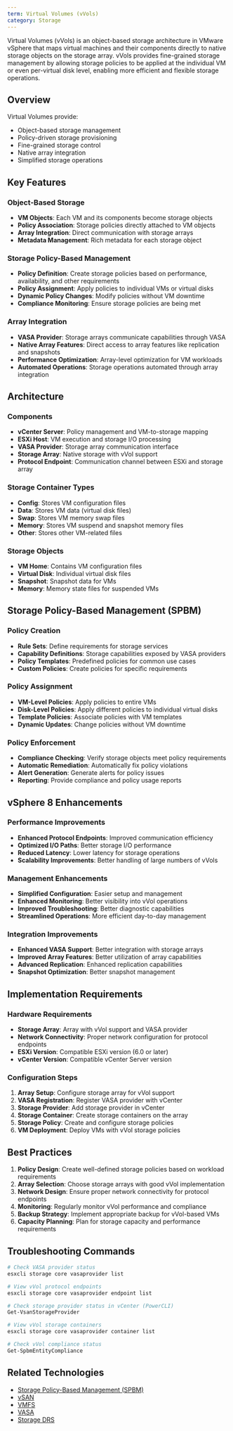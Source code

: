 ```yaml
---
term: Virtual Volumes (vVols)
category: Storage
---
```


Virtual Volumes (vVols) is an object-based storage architecture in VMware vSphere that maps virtual machines and their components directly to native storage objects on the storage array. vVols provides fine-grained storage management by allowing storage policies to be applied at the individual VM or even per-virtual disk level, enabling more efficient and flexible storage operations.

## Overview

Virtual Volumes provide:
- Object-based storage management
- Policy-driven storage provisioning
- Fine-grained storage control
- Native array integration
- Simplified storage operations

## Key Features

### Object-Based Storage
- **VM Objects**: Each VM and its components become storage objects
- **Policy Association**: Storage policies directly attached to VM objects
- **Array Integration**: Direct communication with storage arrays
- **Metadata Management**: Rich metadata for each storage object

### Storage Policy-Based Management
- **Policy Definition**: Create storage policies based on performance, availability, and other requirements
- **Policy Assignment**: Apply policies to individual VMs or virtual disks
- **Dynamic Policy Changes**: Modify policies without VM downtime
- **Compliance Monitoring**: Ensure storage policies are being met

### Array Integration
- **VASA Provider**: Storage arrays communicate capabilities through VASA
- **Native Array Features**: Direct access to array features like replication and snapshots
- **Performance Optimization**: Array-level optimization for VM workloads
- **Automated Operations**: Storage operations automated through array integration

## Architecture

### Components
- **vCenter Server**: Policy management and VM-to-storage mapping
- **ESXi Host**: VM execution and storage I/O processing
- **VASA Provider**: Storage array communication interface
- **Storage Array**: Native storage with vVol support
- **Protocol Endpoint**: Communication channel between ESXi and storage array

### Storage Container Types
- **Config**: Stores VM configuration files
- **Data**: Stores VM data (virtual disk files)
- **Swap**: Stores VM memory swap files
- **Memory**: Stores VM suspend and snapshot memory files
- **Other**: Stores other VM-related files

### Storage Objects
- **VM Home**: Contains VM configuration files
- **Virtual Disk**: Individual virtual disk files
- **Snapshot**: Snapshot data for VMs
- **Memory**: Memory state files for suspended VMs

## Storage Policy-Based Management (SPBM)

### Policy Creation
- **Rule Sets**: Define requirements for storage services
- **Capability Definitions**: Storage capabilities exposed by VASA providers
- **Policy Templates**: Predefined policies for common use cases
- **Custom Policies**: Create policies for specific requirements

### Policy Assignment
- **VM-Level Policies**: Apply policies to entire VMs
- **Disk-Level Policies**: Apply different policies to individual virtual disks
- **Template Policies**: Associate policies with VM templates
- **Dynamic Updates**: Change policies without VM downtime

### Policy Enforcement
- **Compliance Checking**: Verify storage objects meet policy requirements
- **Automatic Remediation**: Automatically fix policy violations
- **Alert Generation**: Generate alerts for policy issues
- **Reporting**: Provide compliance and policy usage reports

## vSphere 8 Enhancements

### Performance Improvements
- **Enhanced Protocol Endpoints**: Improved communication efficiency
- **Optimized I/O Paths**: Better storage I/O performance
- **Reduced Latency**: Lower latency for storage operations
- **Scalability Improvements**: Better handling of large numbers of vVols

### Management Enhancements
- **Simplified Configuration**: Easier setup and management
- **Enhanced Monitoring**: Better visibility into vVol operations
- **Improved Troubleshooting**: Better diagnostic capabilities
- **Streamlined Operations**: More efficient day-to-day management

### Integration Improvements
- **Enhanced VASA Support**: Better integration with storage arrays
- **Improved Array Features**: Better utilization of array capabilities
- **Advanced Replication**: Enhanced replication capabilities
- **Snapshot Optimization**: Better snapshot management

## Implementation Requirements

### Hardware Requirements
- **Storage Array**: Array with vVol support and VASA provider
- **Network Connectivity**: Proper network configuration for protocol endpoints
- **ESXi Version**: Compatible ESXi version (6.0 or later)
- **vCenter Version**: Compatible vCenter Server version

### Configuration Steps
1. **Array Setup**: Configure storage array for vVol support
2. **VASA Registration**: Register VASA provider with vCenter
3. **Storage Provider**: Add storage provider in vCenter
4. **Storage Container**: Create storage containers on the array
5. **Storage Policy**: Create and configure storage policies
6. **VM Deployment**: Deploy VMs with vVol storage policies

## Best Practices

1. **Policy Design**: Create well-defined storage policies based on workload requirements
2. **Array Selection**: Choose storage arrays with good vVol implementation
3. **Network Design**: Ensure proper network connectivity for protocol endpoints
4. **Monitoring**: Regularly monitor vVol performance and compliance
5. **Backup Strategy**: Implement appropriate backup for vVol-based VMs
6. **Capacity Planning**: Plan for storage capacity and performance requirements

## Troubleshooting Commands

```bash
# Check VASA provider status
esxcli storage core vasaprovider list

# View vVol protocol endpoints
esxcli storage core vasaprovider endpoint list

# Check storage provider status in vCenter (PowerCLI)
Get-VsanStorageProvider

# View vVol storage containers
esxcli storage core vasaprovider container list

# Check vVol compliance status
Get-SpbmEntityCompliance
```

## Related Technologies

- [Storage Policy-Based Management (SPBM)](/glossary/term/storage-policy-based-management)
- [vSAN](/glossary/term/vsan)
- [VMFS](/glossary/term/vmfs)
- [VASA](/glossary/term/vasa)
- [Storage DRS](/glossary/term/storage-drs)